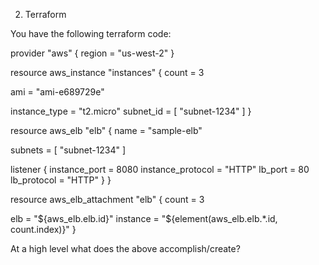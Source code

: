 2) Terraform

You have the following terraform code:

provider "aws" {
   region = "us-west-2"
}

resource aws_instance "instances" {
   count = 3

   ami = "ami-e689729e"

   instance_type = "t2.micro"
   subnet_id = [ "subnet-1234" ]
}

resource aws_elb "elb" {
   name = "sample-elb"

   subnets = [ "subnet-1234" ]

   listener {
     instance_port = 8080
     instance_protocol = "HTTP"
     lb_port = 80
     lb_protocol = "HTTP"
   }
}

resource aws_elb_attachment "elb" {
   count = 3

   elb = "${aws_elb.elb.id}"
   instance = "${element(aws_elb.elb.*.id, count.index)}"
}

At a high level what does the above accomplish/create?
